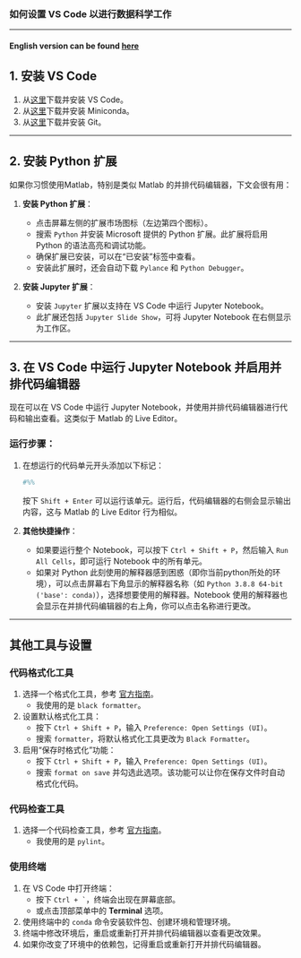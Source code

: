 ### 如何设置 VS Code 以进行数据科学工作

---

#### English version can be found [here](https://mengliufab.github.io/2025/01/27/How-to-set-up-vscode-for-python-DS.html)

## **1. 安装 VS Code**
1. 从[这里](https://code.visualstudio.com/)下载并安装 VS Code。
2. 从[这里](https://docs.conda.io/en/latest/miniconda.html)下载并安装 Miniconda。
3. 从[这里](https://git-scm.com/)下载并安装 Git。

---

## **2. 安装 Python 扩展**
如果你习惯使用Matlab，特别是类似 Matlab 的并排代码编辑器，下文会很有用：

1. **安装 Python 扩展**：
   - 点击屏幕左侧的扩展市场图标（左边第四个图标）。
   - 搜索 `Python` 并安装 Microsoft 提供的 Python 扩展。此扩展将启用 Python 的语法高亮和调试功能。
   - 确保扩展已安装，可以在“已安装”标签中查看。
   - 安装此扩展时，还会自动下载 `Pylance` 和 `Python Debugger`。

2. **安装 Jupyter 扩展**：
   - 安装 `Jupyter` 扩展以支持在 VS Code 中运行 Jupyter Notebook。
   - 此扩展还包括 `Jupyter Slide Show`，可将 Jupyter Notebook 在右侧显示为工作区。

---

## **3. 在 VS Code 中运行 Jupyter Notebook 并启用并排代码编辑器**
现在可以在 VS Code 中运行 Jupyter Notebook，并使用并排代码编辑器进行代码和输出查看。这类似于 Matlab 的 Live Editor。

### **运行步骤**：
1. 在想运行的代码单元开头添加以下标记：
   ```python
   #%%
   ```
   按下 `Shift + Enter` 可以运行该单元。运行后，代码编辑器的右侧会显示输出内容，这与 Matlab 的 Live Editor 行为相似。

2. **其他快捷操作**：
   - 如果要运行整个 Notebook，可以按下 `Ctrl + Shift + P`，然后输入 `Run All Cells`，即可运行 Notebook 中的所有单元。
   - 如果对 Python 此刻使用的解释器感到困惑（即你当前python所处的环境），可以点击屏幕右下角显示的解释器名称（如 `Python 3.8.8 64-bit ('base': conda)`），选择想要使用的解释器。Notebook 使用的解释器也会显示在并排代码编辑器的右上角，你可以点击名称进行更改。

---

## **其他工具与设置**

### **代码格式化工具**
1. 选择一个格式化工具，参考 [官方指南](https://code.visualstudio.com/docs/python/formatting)。
   - 我使用的是 `black formatter`。
2. 设置默认格式化工具：
   - 按下 `Ctrl + Shift + P`，输入 `Preference: Open Settings (UI)`。
   - 搜索 `formatter`，将默认格式化工具更改为 `Black Formatter`。
3. 启用“保存时格式化”功能：
   - 按下 `Ctrl + Shift + P`，输入 `Preference: Open Settings (UI)`。
   - 搜索 `format on save` 并勾选此选项。该功能可以让你在保存文件时自动格式化代码。

### **代码检查工具**
1. 选择一个代码检查工具，参考 [官方指南](https://code.visualstudio.com/docs/python/linting)。
   - 我使用的是 `pylint`。

### **使用终端**
1. 在 VS Code 中打开终端：
   - 按下 `` Ctrl + ` ``，终端会出现在屏幕底部。
   - 或点击顶部菜单中的 **Terminal** 选项。
2. 使用终端中的 `conda` 命令安装软件包、创建环境和管理环境。
3. 终端中修改环境后，重启或重新打开并排代码编辑器以查看更改效果。
4. 如果你改变了环境中的依赖包，记得重启或重新打开并排代码编辑器。

